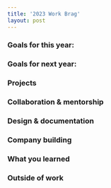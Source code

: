 ```yaml
---
title: '2023 Work Brag'
layout: post
---
```


### Goals for this year:

### Goals for next year:

### Projects

### Collaboration & mentorship

### Design & documentation

### Company building

### What you learned

### Outside of work

